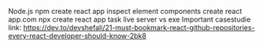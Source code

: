 Node.js
npm
create react app
inspect element components
create react app.com
npx create react app
task
  live server vs exe
Important casestudie link:
  https://dev.to/devshefali/21-must-bookmark-react-github-repositories-every-react-developer-should-know-2bk8
